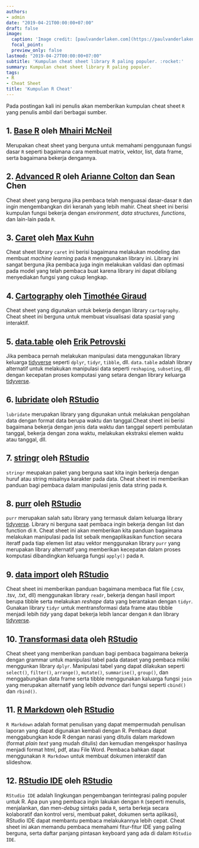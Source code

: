 ```yaml
---
authors:
- admin
date: "2019-04-21T00:00:00+07:00"
draft: false
image:
  caption: 'Image credit: [paulvanderlaken.com](https://paulvanderlaken.com)'
  focal_point: 
  preview_only: false
lastmod: "2019-04-27T00:00:00+07:00"
subtitle: 'Kumpulan cheat sheet library R paling populer. :rocket:'
summary: Kumpulan cheat sheet library R paling populer.
tags:
- R
- Cheat Sheet
title: 'Kumpulan R Cheat'
---
```


Pada postingan kali ini penulis akan memberikan kumpulan cheat sheet `R` yang penulis ambil dari berbagai sumber.

## 1. [Base R](http://github.com/rstudio/cheatsheets/raw/master/base-r.pdf)  oleh [Mhairi McNeil](http://mhairihmcneill.com/)

Merupakan cheat sheet yang berguna untuk memahami penggunaan fungsi dasar `R` seperti bagaimana cara membuat matrix, vektor, list, data frame, serta bagaimana bekerja dengannya. 

## 2. [Advanced R](https://www.rstudio.com/wp-content/uploads/2016/02/advancedR.pdf) oleh [Arianne Colton](http://www.ariannecolton.com/) dan Sean Chen

Cheat sheet yang berguna jika pembaca telah menguasai dasar-dasar `R` dan ingin mengembangkan diri keranah yang lebih mahir. Cheat sheet ini berisi kumpulan fungsi bekerja dengan *environment*, *data structures*, *functions*, dan lain-lain pada `R`.

## 3. [Caret](https://github.com/rstudio/cheatsheets/raw/master/caret.pdf) oleh [Max Kuhn](https://www.linkedin.com/in/max-kuhn-864a9110/)

Cheat sheet library `caret` ini berisi bagaimana melakukan modeling dan membuat *machine learning* pada `R` menggunakan library ini. Library ini sangat berguna jika pembaca juga ingin melakukan validasi dan optimasi pada model yang telah pembaca buat karena library ini dapat dibilang menyediakan fungsi yang cukup lengkap.

## 4. [Cartography](https://github.com/rstudio/cheatsheets/raw/master/cartography.pdf) oleh [Timothée Giraud](https://github.com/rCarto)

Cheat sheet yang digunakan untuk bekerja dengan library `cartography`. Cheat sheet ini berguna untuk membuat visualisasi data spasial yang interaktif.

## 5. [data.table](https://github.com/rstudio/cheatsheets/raw/master/datatable.pdf) oleh [Erik Petrovski](https://forskning.ruc.dk/en/persons/erikp)

Jika pembaca pernah melakukan manipulasi data menggunakan library keluarga [tidyverse](http://tidyverse.org/) seperti `dplyr`, `tidyr`, `tibble`, dll. `data.table` adalah library alternatif untuk melakukan manipulasi data seperti `reshaping`, `subseting`, dll dengan kecepatan proses komputasi yang setara dengan library keluarga [tidyverse](http://tidyverse.org/).

## 6. [lubridate](https://github.com/rstudio/cheatsheets/raw/master/lubridate.pdf) oleh [RStudio](https://www.rstudio.com/resources/cheatsheets/)

`lubridate` merupakan library yang digunakan untuk melakukan pengolahan data dengan format data berupa waktu dan tanggal.Cheat sheet ini berisi bagaimana bekerja dengan jenis data waktu dan tanggal seperti pembulatan tanggal, bekerja dengan zona waktu, melakukan ekstraksi elemen waktu atau tanggal, dll.

## 7. [stringr](https://github.com/rstudio/cheatsheets/raw/master/strings.pdf) oleh [RStudio](https://www.rstudio.com/resources/cheatsheets/)

`stringr` meupakan paket yang berguna saat kita ingin berkerja dengan huruf atau string misalnya karakter pada data. Cheat sheet ini memberikan panduan bagi pembaca dalam manipulasi jenis data string pada `R`.

## 8. [purr](https://github.com/rstudio/cheatsheets/raw/master/purrr.pdf) oleh [RStudio](https://www.rstudio.com/resources/cheatsheets/)

`purr` merupakan salah satu library yang termasuk dalam keluarga library [tidyverse](http://tidyverse.org/). Library ni berguna saat pembaca ingin bekerja dengan list dan function di `R`. Cheat sheet ini akan memberikan kita panduan bagaimana melakukan manipulasi pada list sebaik mengaplikasikan function secara iteratf pada tiap elemen list atau vektor menggunakan library `purr` yang merupakan library alternatif yang memberikan kecepatan dalam proses komputasi dibandingkan keluarga fungsi `apply()` pada `R`.

## 9. [data import](https://github.com/rstudio/cheatsheets/raw/master/data-import.pdf) oleh [RStudio](https://www.rstudio.com/resources/cheatsheets/)

Cheat sheet ini memberikan panduan bagaimana membaca flat file (.csv, .tsv, .txt, dll) menggunakan library `readr`, bekerja dengan hasil import berupa tibble serta melakukan *reshape* data yang berantakan dengan `tidyr`. Gunakan library `tidyr` untuk mentransformasi data frame atau tibble menjadi lebih *tidy* yang dapat bekerja lebih lancar dengan `R` dan library [tidyverse](http://tidyverse.org/).

## 10. [Transformasi data](https://github.com/rstudio/cheatsheets/raw/master/data-transformation.pdf) oleh [RStudio](https://www.rstudio.com/resources/cheatsheets/)

Cheat sheet yang memberikan panduan bagi pembaca bagaimana bekerja dengan grammar untuk manipulasi tabel pada dataset yang pembaca miliki menggunkan library `dplyr`. Manipulasi tabel yang dapat dilakukan seperti `select()`, `filter()`, `arrange()`, `mutate()`, `summarise()`, `group()`, dan menggabungkan data frame serta tibble menggunakan kaluarga fungsi `join` yang merupakan alternatif yang lebih *advance* dari fungsi seperti `cbind()` dan `rbind()`.

## 11. [R Markdown](https://github.com/rstudio/cheatsheets/raw/master/rmarkdown-2.0.pdf) oleh [RStudio](https://www.rstudio.com/resources/cheatsheets/)

`R Markdown` adalah format penulisan yang dapat mempermudah penulisan laporan yang dapat digunakan kembali dengan R. Pembaca dapat menggabungkan kode R dengan narasi yang ditulis dalam markdown (format *plain text* yang mudah ditulis) dan kemudian mengekspor hasilnya menjadi format html, pdf, atau File Word. Pembaca bahkan dapat menggunakan `R Markdown` untuk membuat dokumen interaktif dan slideshow.

## 12. [RStudio IDE](https://github.com/rstudio/cheatsheets/raw/master/rstudio-ide.pdf) oleh [RStudio](https://www.rstudio.com/resources/cheatsheets/)

`RStudio IDE` adalah lingkungan pengembangan terintegrasi paling populer untuk R. Apa pun yang pembaca ingin lakukan dengan `R` (seperti menulis, menjalankan, dan men-*debug* sintaks pada `R`, serta berkeja secara kolaboratif dan kontrol versi, membuat paket, dokumen serta aplikasi), RStudio IDE dapat membantu pembaca melakukannya lebih cepat. Cheat sheet ini akan memandu pembaca memahami fitur-fitur IDE yang paling berguna, serta daftar panjang pintasan keyboard yang ada di dalam `RStudio IDE`.




